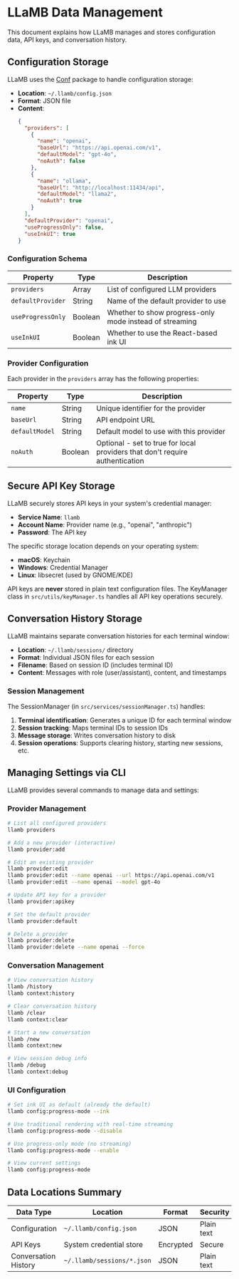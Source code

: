 # LLaMB Data Management

This document explains how LLaMB manages and stores configuration data, API keys, and conversation history.

## Configuration Storage

LLaMB uses the [Conf](https://www.npmjs.com/package/conf) package to handle configuration storage:

- **Location**: `~/.llamb/config.json`
- **Format**: JSON file
- **Content**:
  ```json
  {
    "providers": [
      {
        "name": "openai",
        "baseUrl": "https://api.openai.com/v1",
        "defaultModel": "gpt-4o",
        "noAuth": false
      },
      {
        "name": "ollama",
        "baseUrl": "http://localhost:11434/api",
        "defaultModel": "llama2",
        "noAuth": true
      }
    ],
    "defaultProvider": "openai",
    "useProgressOnly": false,
    "useInkUI": true
  }
  ```

### Configuration Schema

| Property | Type | Description |
|----------|------|-------------|
| `providers` | Array | List of configured LLM providers |
| `defaultProvider` | String | Name of the default provider to use |
| `useProgressOnly` | Boolean | Whether to show progress-only mode instead of streaming |
| `useInkUI` | Boolean | Whether to use the React-based ink UI |

### Provider Configuration

Each provider in the `providers` array has the following properties:

| Property | Type | Description |
|----------|------|-------------|
| `name` | String | Unique identifier for the provider |
| `baseUrl` | String | API endpoint URL |
| `defaultModel` | String | Default model to use with this provider |
| `noAuth` | Boolean | Optional - set to true for local providers that don't require authentication |

## Secure API Key Storage

LLaMB securely stores API keys in your system's credential manager:

- **Service Name**: `llamb`
- **Account Name**: Provider name (e.g., "openai", "anthropic")
- **Password**: The API key

The specific storage location depends on your operating system:
- **macOS**: Keychain
- **Windows**: Credential Manager
- **Linux**: libsecret (used by GNOME/KDE)

API keys are **never** stored in plain text configuration files. The KeyManager class in `src/utils/keyManager.ts` handles all API key operations securely.

## Conversation History Storage

LLaMB maintains separate conversation histories for each terminal window:

- **Location**: `~/.llamb/sessions/` directory
- **Format**: Individual JSON files for each session
- **Filename**: Based on session ID (includes terminal ID)
- **Content**: Messages with role (user/assistant), content, and timestamps

### Session Management

The SessionManager (in `src/services/sessionManager.ts`) handles:

1. **Terminal identification**: Generates a unique ID for each terminal window
2. **Session tracking**: Maps terminal IDs to session IDs
3. **Message storage**: Writes conversation history to disk
4. **Session operations**: Supports clearing history, starting new sessions, etc.

## Managing Settings via CLI

LLaMB provides several commands to manage data and settings:

### Provider Management

```bash
# List all configured providers
llamb providers

# Add a new provider (interactive)
llamb provider:add

# Edit an existing provider
llamb provider:edit
llamb provider:edit --name openai --url https://api.openai.com/v1
llamb provider:edit --name openai --model gpt-4o

# Update API key for a provider
llamb provider:apikey

# Set the default provider
llamb provider:default

# Delete a provider
llamb provider:delete
llamb provider:delete --name openai --force
```

### Conversation Management

```bash
# View conversation history
llamb /history
llamb context:history

# Clear conversation history
llamb /clear
llamb context:clear

# Start a new conversation
llamb /new
llamb context:new

# View session debug info
llamb /debug
llamb context:debug
```

### UI Configuration

```bash
# Set ink UI as default (already the default)
llamb config:progress-mode --ink

# Use traditional rendering with real-time streaming
llamb config:progress-mode --disable

# Use progress-only mode (no streaming)
llamb config:progress-mode --enable

# View current settings
llamb config:progress-mode
```

## Data Locations Summary

| Data Type | Location | Format | Security |
|-----------|----------|--------|----------|
| Configuration | `~/.llamb/config.json` | JSON | Plain text |
| API Keys | System credential store | Encrypted | Secure |
| Conversation History | `~/.llamb/sessions/*.json` | JSON | Plain text |